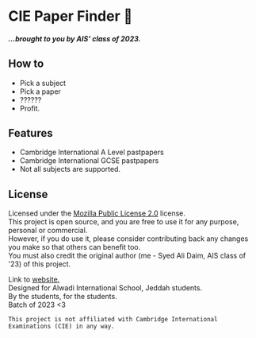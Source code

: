 # CIE Paper Finder 🧐
##### ...brought to you by AIS' class of 2023.


## How to

- Pick a subject
- Pick a paper
- ??????
- Profit.

## Features

- Cambridge International A Level pastpapers
- Cambridge International GCSE pastpapers
- Not all subjects are supported.

## License
Licensed under the [Mozilla Public License 2.0](https://www.mozilla.org/en-US/MPL/2.0/) license.  
This project is open source, and you are free to use it for any purpose, personal or commercial.  
However, if you do use it, please consider contributing back any changes you make so that others can benefit too.  
You must also credit the original author (me - Syed Ali Daim, AIS class of '23) of this project.  


Link to [website.](https://papers23.web.app/)  
Designed for Alwadi International School, Jeddah students.  
By the students, for the students.  
Batch of 2023 <3  

```
This project is not affiliated with Cambridge International Examinations (CIE) in any way.
```
